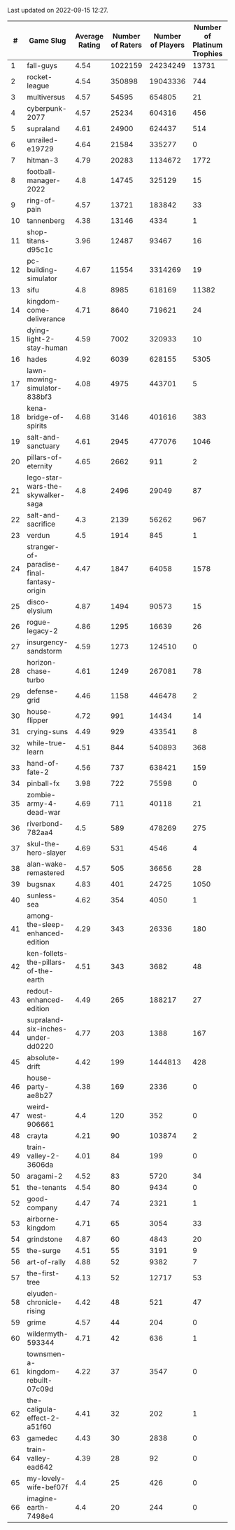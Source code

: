 Last updated on 2022-09-15 12:27.


|#|Game Slug|Average Rating|Number of Raters|Number of Players|Number of Platinum Trophies|Max Rarity (%)|
|---|---|---|---|---|---|---|
|1|fall-guys|4.54|1022159|24234249|13731|91|
|2|rocket-league|4.54|350898|19043336|744|73|
|3|multiversus|4.57|54595|654805|21|84|
|4|cyberpunk-2077|4.57|25234|604316|456|59|
|5|supraland|4.61|24900|624437|514|100|
|6|unrailed-e19729|4.64|21584|335277|0|38|
|7|hitman-3|4.79|20283|1134672|1772|48|
|8|football-manager-2022|4.8|14745|325129|15|46|
|9|ring-of-pain|4.57|13721|183842|33|97|
|10|tannenberg|4.38|13146|4334|1|51|
|11|shop-titans-d95c1c|3.96|12487|93467|16|99|
|12|pc-building-simulator|4.67|11554|3314269|19|47|
|13|sifu|4.8|8985|618169|11382|90|
|14|kingdom-come-deliverance|4.71|8640|719621|24|30|
|15|dying-light-2-stay-human|4.59|7002|320933|10|49|
|16|hades|4.92|6039|628155|5305|89|
|17|lawn-mowing-simulator-838bf3|4.08|4975|443701|5|94|
|18|kena-bridge-of-spirits|4.68|3146|401616|383|94|
|19|salt-and-sanctuary|4.61|2945|477076|1046|83|
|20|pillars-of-eternity|4.65|2662|911|2|79|
|21|lego-star-wars-the-skywalker-saga|4.8|2496|29049|87|98|
|22|salt-and-sacrifice|4.3|2139|56262|967|91|
|23|verdun|4.5|1914|845|1|47|
|24|stranger-of-paradise-final-fantasy-origin|4.47|1847|64058|1578|98|
|25|disco-elysium|4.87|1494|90573|15|28|
|26|rogue-legacy-2|4.86|1295|16639|26|36|
|27|insurgency-sandstorm|4.59|1273|124510|0|9|
|28|horizon-chase-turbo|4.61|1249|267081|78|83|
|29|defense-grid|4.46|1158|446478|2|79|
|30|house-flipper|4.72|991|14434|14|93|
|31|crying-suns|4.49|929|433541|8|65|
|32|while-true-learn|4.51|844|540893|368|93|
|33|hand-of-fate-2|4.56|737|638421|159|72|
|34|pinball-fx|3.98|722|75598|0|87|
|35|zombie-army-4-dead-war|4.69|711|40118|21|66|
|36|riverbond-782aa4|4.5|589|478269|275|69|
|37|skul-the-hero-slayer|4.69|531|4546|4|96|
|38|alan-wake-remastered|4.57|505|36656|28|2|
|39|bugsnax|4.83|401|24725|1050|96|
|40|sunless-sea|4.62|354|4050|1|38|
|41|among-the-sleep-enhanced-edition|4.29|343|26336|180|46|
|42|ken-follets-the-pillars-of-the-earth|4.51|343|3682|48|64|
|43|redout-enhanced-edition|4.49|265|188217|27|40|
|44|supraland-six-inches-under-dd0220|4.77|203|1388|167|99|
|45|absolute-drift|4.42|199|1444813|428|10|
|46|house-party-ae8b27|4.38|169|2336|0|18|
|47|weird-west-906661|4.4|120|352|0|73|
|48|crayta|4.21|90|103874|2|22|
|49|train-valley-2-3606da|4.01|84|199|0|88|
|50|aragami-2|4.52|83|5720|34|92|
|51|the-tenants|4.54|80|9434|0|97|
|52|good-company|4.47|74|2321|1|60|
|53|airborne-kingdom|4.71|65|3054|33|55|
|54|grindstone|4.87|60|4843|20|98|
|55|the-surge|4.51|55|3191|9|94|
|56|art-of-rally|4.88|52|9382|7|95|
|57|the-first-tree|4.13|52|12717|53|86|
|58|eiyuden-chronicle-rising|4.42|48|521|47|90|
|59|grime|4.57|44|204|0|94|
|60|wildermyth-593344|4.71|42|636|1|91|
|61|townsmen-a-kingdom-rebuilt-07c09d|4.22|37|3547|0|67|
|62|the-caligula-effect-2-a51f60|4.41|32|202|1|98|
|63|gamedec|4.43|30|2838|0|59|
|64|train-valley-ead642|4.39|28|92|0|77|
|65|my-lovely-wife-bef07f|4.4|25|426|0|99|
|66|imagine-earth-7498e4|4.4|20|244|0|66|
